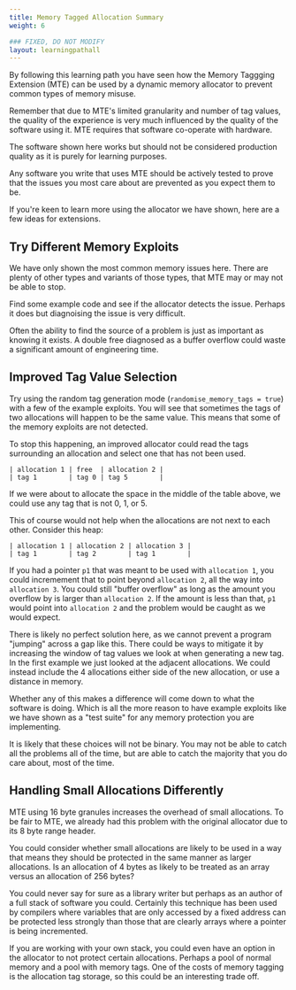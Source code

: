```yaml
---
title: Memory Tagged Allocation Summary
weight: 6

### FIXED, DO NOT MODIFY
layout: learningpathall
---
```


By following this learning path you have seen how the Memory Taggging Extension (MTE)
can be used by a dynamic memory allocator to prevent common types of memory misuse.

Remember that due to MTE's limited granularity and number of tag values, the quality
of the experience is very much influenced by the quality of the software using it.
MTE requires that software co-operate with hardware.

The software shown here works but should not be considered production quality
as it is purely for learning purposes.

Any software you write that uses MTE should be actively tested to prove that the
issues you most care about are prevented as you expect them to be.

If you're keen to learn more using the allocator we have shown, here are a few ideas
for extensions.

## Try Different Memory Exploits

We have only shown the most common memory issues here. There are plenty of other
types and variants of those types, that MTE may or may not be able to stop.

Find some example code and see if the allocator detects the issue. Perhaps it
does but diagnoising the issue is very difficult.

Often the ability to find the source of a problem is just as important as knowing
it exists. A double free diagnosed as a buffer overflow could waste a significant
amount of engineering time.

## Improved Tag Value Selection

Try using the random tag generation mode (`randomise_memory_tags = true`) with
a few of the example exploits. You will see that sometimes the tags of two allocations
will happen to be the same value. This means that some of the memory exploits
are not detected.

To stop this happening, an improved allocator could read the tags surrounding an
allocation and select one that has not been used.

```text
| allocation 1 | free  | allocation 2 |
| tag 1        | tag 0 | tag 5        |
```

If we were about to allocate the space in the middle of the table above, we could
use any tag that is not 0, 1, or 5.

This of course would not help when the allocations are not next to each other.
Consider this heap:
```text
| allocation 1 | allocation 2 | allocation 3 |
| tag 1        | tag 2        | tag 1        |
```

If you had a pointer `p1` that was meant to be used with `allocation 1`, you could
incremement that to point beyond `allocation 2`, all the way into `allocation 3`.
You could still "buffer overflow" as long as the amount you overflow
by is larger than `allocation 2`. If the amount is less than that, `p1` would point
into `allocation 2` and the problem would be caught as we would expect.

There is likely no perfect solution here, as we cannot prevent a program "jumping"
across a gap like this. There could be ways to mitigate it by increasing the
window of tag values we look at when generating a new tag. In the first example
we just looked at the adjacent allocations. We could instead include the 4
allocations either side of the new allocation, or use a distance in memory.

Whether any of this makes a difference will come down to what the software
is doing. Which is all the more reason to have example exploits like we have shown
as a "test suite" for any memory protection you are implementing.

It is likely that these choices will not be binary. You may not be able to catch
all the problems all of the time, but are able to catch the majority that
you do care about, most of the time.

## Handling Small Allocations Differently

MTE using 16 byte granules increases the overhead of small allocations. To be fair
to MTE, we already had this problem with the original allocator due to its 8 byte
range header.

You could consider whether small allocations are likely to be used in a way that
means they should be protected in the same manner as larger allocations. Is an
allocation of 4 bytes as likely to be treated as an array versus an allocation
of 256 bytes?

You could never say for sure as a library writer but perhaps as an author of a
full stack of software you could. Certainly this technique has been used by compilers
where variables that are only accessed by a fixed address can be protected less
strongly than those that are clearly arrays where a pointer is being incremented.

If you are working with your own stack, you could even have an option in the allocator
to not protect certain allocations. Perhaps a pool of normal memory and a pool
with memory tags. One of the costs of memory tagging is the allocation tag storage,
so this could be an interesting trade off.